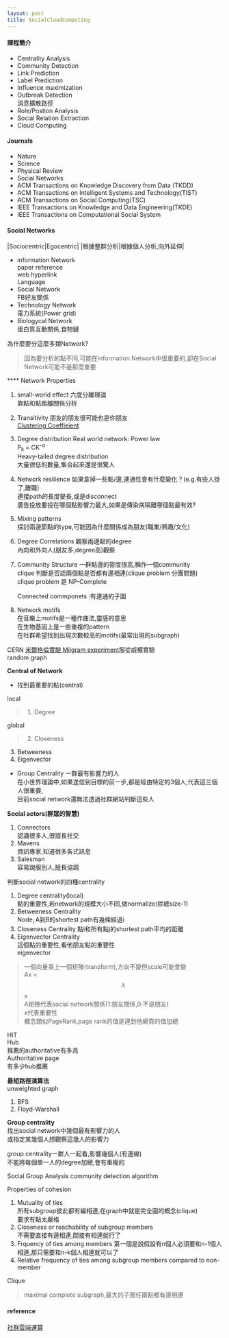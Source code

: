 ```yaml
---
layout: post
title: SocialCloudComputing
---
```

#### 課程簡介
* Centrality Analysis  
* Community Detection  
* Link Prediction  
* Label Prediction
* Influence maximization
* Outbreak Detection  
消息擴散路徑  
* Role/Postion Analysis
* Social Relation Extraction
* Cloud Computing
<!--more-->
 
#### Journals
* Nature
* Science
* Physical Review
* Social Networks
* ACM Transactions on Knowledge Discovery from Data (TKDD)
* ACM Transactions on Intelligent Systems and Technology(TIST)
* ACM Transactions on Social Computing(TSC)
* IEEE Transactions on Knowledge and Data Engineering(TKDE)
* IEEE Transactions on Computational Social System

#### Social Networks

|Sociocentric|Egocentric|
|根據整群分析|根據個人分析,向外延伸|

* information Network  
  paper reference  
  web hyperlink  
  Language  
* Social Network  
  FB好友關係    
* Technology Network  
  電力系統(Power grid)   
* Biologycal Network  
  蛋白質互動關係,食物鏈    

為什麼要分這麼多類Network?  
> 因為要分析的點不同,可能在information Network中很重要的,卻在Social Network可能不是那麼重要  

**** Network Properties
1. small-world effect
    六度分離理論  
    靠點和點距離關係分析    
2. Transitivity
    朋友的朋友很可能也是你朋友  
	[Clustering Coeffieient](https://zh.wikipedia.org/wiki/%E9%9B%86%E8%81%9A%E7%B3%BB%E6%95%B0)  
3. Degree distribution
	Real world network: Power law		
	P<sub>k</sub> = CK<sup>-&alpha;</sup>  
	Heavy-tailed degree distribution  
	大量很低的數量,集合起來還是很驚人  
4. Network resilience
	如果拿掉一些點/邊,連通性會有什麼變化？(e.g.有些人掛了,離職)  
	連接path的長度變長,或是disconnect   
	廣告投放要投在哪個點影響力最大,如果是傳染病隔離哪個點最有效?  
5. Mixing patterns  
	探討兩邊節點的type,可能因為什麼關係成為朋友(職業/興趣/文化)
6. Degree Correlations
	觀察兩邊點的degree  
	內向和外向人(朋友多,degree高)觀察  
7. Community Structure 
	一群點邊的密度很高,稱作一個community    
	clique 判斷是否認兩個點是否都有邊相連(clique problem 分團問題)  
	clique problem 是 NP-Complete  
	
	Connected commponets :有連通的子圖  
8. Network motifs      
在音樂上motifs是一種作曲法,靈感的意思  
	在生物基因上是一些重複的pattern  
	在社群希望找到出現次數較高的motifs(最常出現的subgraph)  

CERN
[米爾格倫實驗 Milgram experiment](https://zh.wikipedia.org/wiki/%E7%B1%B3%E7%88%BE%E6%A0%BC%E5%80%AB%E5%AF%A6%E9%A9%97)服從威權實驗   
random graph  

__Central of Network__  
* 找到最重要的點(central)  

local  
> 1. Degree  








global  
> 2. Closeness  
3. Betweeness  
4. Eigenvector  
  
* Group Centrality 一群最有影響力的人  
在小世界理論中,如果送信到目標的前一步,都是經由特定的3個人,代表這三個人很重要,  
目前social network還無法透過社群網站判斷這些人  

__Social actors(群眾的智慧)__  
1. Connectors  
認識很多人,很擅長社交  
2. Mavens  
資訊專家,知道很多各式訊息  
3. Salesman  
容易說服別人,擅長協調  

判斷social network的四種centrality  
1. Degree centrality(local)  
點的重要性,若network的規模大小不同,做normalize(除總size-1)  
2. Betweeness Centrality  
Node<sub>i</sub> A到B的shortest path有幾條經過i  
3. Closeness Centrality
點i和所有點j的shortest path平均的距離  
4. Eigenvector Centrality    
這個點的重要性,看他朋友點的重要性  
eigenvector  
> 一個向量乘上一個矩陣(transform),方向不變但scale可能會變  
Ax = $$\lambda$$x  
A矩陣代表social network關係(1:朋友關係,0:不是朋友)  
x代表重要性  
概念類似PageRank,page rank的值是連到他網頁的值加總    

HIT   
Hub  
推薦的authoritative有多高  
Authoritative page  
有多少hub推薦  

__最短路徑演算法__  
unweighted graph
1. BFS
2. Floyd-Warshall

__Group centrality__  
找出social network中幾個最有影響力的人  
或指定某幾個人想觀察這幾人的影響力  

group centrality一群人一起看,影響幾個人(有連線)  
不能將每個單一人的degree加總,會有重複的  

Social Group Analysis
community detection algorithm

Properties of cohesion
1. Mutuality of ties  
所有subgroup彼此都有編相連,在graph中就是完全圖的概念(clique)  
要求有點太嚴格  
2. Closeness or reachability of subgroup members  
不需要直接有邊相連,間接有相連就行了  
3. Frquency of ties among members
第一個是說假設有n個人必須要和n-1個人相連,那只需要和n-k個人相連就可以了  
4. Relative frequency of ties among subgroup members compared to non-member  

Clique  
> maximal complete subgraph,最大的子圖任兩點都有邊相連  




#### reference
[社群雲端運算](http://newdoc.nccu.edu.tw/teaschm/1052/schmPrv.jsp-yy=105&smt=2&num=753868&gop=00&s=1&tea=101583.htm)
